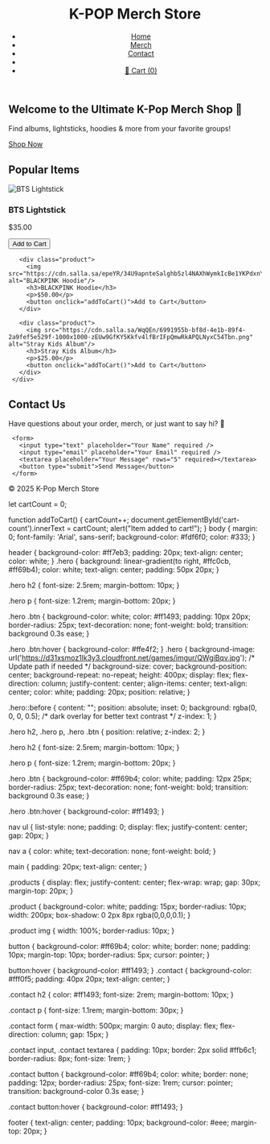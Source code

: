 <!DOCTYPE html>
 <html lang="en">
 <head>
   <meta charset="UTF-8" />
   <meta name="viewport" content="width=device-width, initial-scale=1.0"/>
   <title>K-Pop Merch Shop</title>
   <link rel="stylesheet" href="style.css"/>
 </head>
 <body>
   <header>
     <h1>K-POP Merch Store</h1>
     <nav>
       <ul>
         <li><a href="#">Home</a></li>
         <li><a href="#">Merch</a></li>
         <li><a href="#">Contact</a></li>
         <li class="cart-link">
           <li><a href="#" id="cart-btn">🛒 Cart (<span id="cart-count">0</span>)</a></li>
       </ul>
     </nav>
   </header>
   <section class="hero">
     <h2>Welcome to the Ultimate K-Pop Merch Shop 💜</h2>
     <p>Find albums, lightsticks, hoodies & more from your favorite groups!</p>
     <a href="#products" class="btn">Shop Now</a>
   </section>
   <main>
     <h2>Popular Items</h2>
     <div class="products">
       <div class="product">
         <img src="https://cdn.salla.sa/VwrlW/Bh2aCCGO7ysDfsojULblLI02AjAbzcpd8qi4UpGA.jpg" alt="BTS Lightstick"/>
         <h3>BTS Lightstick</h3>
         <p>$35.00</p>
         <button onclick="addToCart()">Add to Cart</button>
       </div>
 
       <div class="product">
         <img src="https://cdn.salla.sa/epeYR/34U9apnteSalghb5zl4NAXhWymkIcBe1YKPdxnYm.jpg" alt="BLACKPINK Hoodie"/>
         <h3>BLACKPINK Hoodie</h3>
         <p>$50.00</p>
         <button onclick="addToCart()">Add to Cart</button>
       </div>
 
       <div class="product">
         <img src="https://cdn.salla.sa/WqQEn/6991955b-bf8d-4e1b-89f4-2a9fef5e529f-1000x1000-zEUw9GfKY5Kkfv4lfBrIFpQmwRkAPQLNyxC54Tbn.png" alt="Stray Kids Album"/>
         <h3>Stray Kids Album</h3>
         <p>$25.00</p>
         <button onclick="addToCart()">Add to Cart</button>
       </div>
     </div>
   </main>
   <section class="contact" id="contact">
     <h2>Contact Us</h2>
     <p>Have questions about your order, merch, or just want to say hi? 💜</p>
     
     <form>
       <input type="text" placeholder="Your Name" required />
       <input type="email" placeholder="Your Email" required />
       <textarea placeholder="Your Message" rows="5" required></textarea>
       <button type="submit">Send Message</button>
     </form>
   </section>
   <footer>
     <p>&copy; 2025 K-Pop Merch Store</p>
   </footer>
 
   <script src="kpop.js"></script>
   <link rel="stylesheet" href="kstyle.css" />
 </body>
 </html>
let cartCount = 0;
 
 function addToCart() {
   cartCount++;
   document.getElementById('cart-count').innerText = cartCount;
   alert("Item added to cart!");
 }
body {
    margin: 0;
    font-family: 'Arial', sans-serif;
    background-color: #fdf6f0;
    color: #333;
  }
  
  header {
    background-color: #ff7eb3;
    padding: 20px;
    text-align: center;
    color: white;
  }
  .hero {
    background: linear-gradient(to right, #ffc0cb, #ff69b4);
    color: white;
    text-align: center;
    padding: 50px 20px;
  }
  
  .hero h2 {
    font-size: 2.5rem;
    margin-bottom: 10px;
  }
  
  .hero p {
    font-size: 1.2rem;
    margin-bottom: 20px;
  }
  
  .hero .btn {
    background-color: white;
    color: #ff1493;
    padding: 10px 20px;
    border-radius: 25px;
    text-decoration: none;
    font-weight: bold;
    transition: background 0.3s ease;
  }
  
  .hero .btn:hover {
    background-color: #ffe4f2;
  }
  .hero {
    background-image: url('https://d31xsmoz1lk3y3.cloudfront.net/games/imgur/QWgiBqv.jpg'); /* Update path if needed */
    background-size: cover;
    background-position: center;
    background-repeat: no-repeat;
    height: 400px;
    display: flex;
    flex-direction: column;
    justify-content: center;
    align-items: center;
    text-align: center;
    color: white;
    padding: 20px;
    position: relative;
  }
  
  .hero::before {
    content: "";
    position: absolute;
    inset: 0;
    background: rgba(0, 0, 0, 0.5); /* dark overlay for better text contrast */
    z-index: 1;
  }
  
  .hero h2,
  .hero p,
  .hero .btn {
    position: relative;
    z-index: 2;
  }
  
  .hero h2 {
    font-size: 2.5rem;
    margin-bottom: 10px;
  }
  
  .hero p {
    font-size: 1.2rem;
    margin-bottom: 20px;
  }
  
  .hero .btn {
    background-color: #ff69b4;
    color: white;
    padding: 12px 25px;
    border-radius: 25px;
    text-decoration: none;
    font-weight: bold;
    transition: background 0.3s ease;
  }
  
  .hero .btn:hover {
    background-color: #ff1493;
  }
  
  
  nav ul {
    list-style: none;
    padding: 0;
    display: flex;
    justify-content: center;
    gap: 20px;
  }
  
  nav a {
    color: white;
    text-decoration: none;
    font-weight: bold;
  }
  
  main {
    padding: 20px;
    text-align: center;
  }
  
  .products {
    display: flex;
    justify-content: center;
    flex-wrap: wrap;
    gap: 30px;
    margin-top: 20px;
  }
  
  .product {
    background-color: white;
    padding: 15px;
    border-radius: 10px;
    width: 200px;
    box-shadow: 0 2px 8px rgba(0,0,0,0.1);
  }
  
  .product img {
    width: 100%;
    border-radius: 10px;
  }
  
  button {
    background-color: #ff69b4;
    color: white;
    border: none;
    padding: 10px;
    margin-top: 10px;
    border-radius: 5px;
    cursor: pointer;
  }
  
  button:hover {
    background-color: #ff1493;
  }
  .contact {
    background-color: #fff0f5;
    padding: 40px 20px;
    text-align: center;
  }
  
  .contact h2 {
    color: #ff1493;
    font-size: 2rem;
    margin-bottom: 10px;
  }
  
  .contact p {
    font-size: 1.1rem;
    margin-bottom: 30px;
  }
  
  .contact form {
    max-width: 500px;
    margin: 0 auto;
    display: flex;
    flex-direction: column;
    gap: 15px;
  }
  
  .contact input,
  .contact textarea {
    padding: 10px;
    border: 2px solid #ffb6c1;
    border-radius: 8px;
    font-size: 1rem;
  }
  
  .contact button {
    background-color: #ff69b4;
    color: white;
    border: none;
    padding: 12px;
    border-radius: 25px;
    font-size: 1rem;
    cursor: pointer;
    transition: background-color 0.3s ease;
  }
  
  .contact button:hover {
    background-color: #ff1493;
  }
  
  footer {
    text-align: center;
    padding: 10px;
    background-color: #eee;
    margin-top: 20px;
  }
